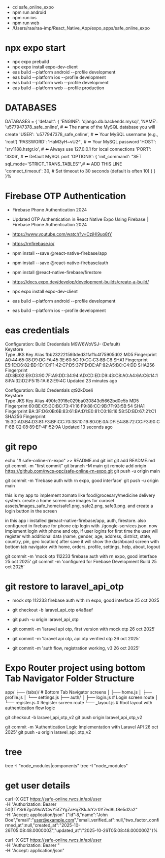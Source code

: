 - cd safe_online_expo
- npm run android
- npm run ios
- npm run web
- /Users/raa/raa-imp/React_Native_App/expo_apps/safe_online_expo
# npx expo start
- npx expo prebuild
- npx expo install expo-dev-client
- eas build --platform android --profile development
- eas build --platform ios --profile development
- eas build --platform web --profile development
- eas build --platform web --profile production

# DATABASES
DATABASES = {
    'default': {
        'ENGINE': 'django.db.backends.mysql',
        'NAME': 'u577947378_safe_online',  # ⬅️ The name of the MySQL database you will create
        'USER': 'u577947378_safe_online',     # ⬅️ Your MySQL username (e.g., 'root')
        'PASSWORD': 'HaM3yH~vU2^', # ⬅️ Your MySQL password
        'HOST': 'srv1188.hstgr.io',           # ⬅️ Always use 127.0.0.1 for local connections
        'PORT': '3306',                # ⬅️ Default MySQL port
        'OPTIONS': {
            'init_command': "SET sql_mode='STRICT_TRANS_TABLES'",# ⬅️ ADD THIS LINE
            'connect_timeout': 30, # Set timeout to 30 seconds (default is often 10)
        }
    }
}%       


# Firebase OTP Authentication
- Firebase Phone Authentication 2024
- Updated OTP Authentication in React Native Expo Using Firebase | Firebase Phone Authentication 2024
- https://www.youtube.com/watch?v=CzjHl9uo8tY
- https://rnfirebase.io/

- npm install --save @react-native-firebase/app
- npm install --save @react-native-firebase/auth
- npm install @react-native-firebase/firestore

- https://docs.expo.dev/develop/development-builds/create-a-build/
- npx expo install expo-dev-client
- eas build --platform android --profile development
- eas build --platform ios --profile development


# eas credentials

Configuration: Build Credentials M9W6WoVSJ- (Default)  
Keystore  
Type                JKS
Key Alias           fbb232221593ded31faf1c4f75905d02
MD5 Fingerprint     A0:44:65:08:D9:DC:FA:45:3E:60:5C:19:CC:C3:8B:C8
SHA1 Fingerprint    E5:1E:D6:82:BD:1D:1C:F1:42:C7:D5:37:FD:DE:AF:82:A5:BC:C4:DD
SHA256 Fingerprint  4D:8B:02:E9:D3:90:7F:A9:DD:34:94:AD:CD:ED:D9:43:C8:A0:A4:6A:C6:14:18:FA:32:D2:F5:15:1A:62:E9:4C
Updated             23 minutes ago

Configuration: Build Credentials qt92kDxeIi  
Keystore  
Type                JKS
Key Alias           490fc3916e029ba030843d5662bd0e5b
MD5 Fingerprint     60:BE:C5:3C:BC:73:41:16:F9:88:CC:9B:7F:93:5B:54
SHA1 Fingerprint    BA:3F:D6:0B:6B:83:61:BA:D1:E0:81:C0:18:16:58:5D:BD:67:21:C1
SHA256 Fingerprint  15:3D:AD:B4:D3:81:F3:BF:CC:70:38:10:19:80:0E:0A:DF:E4:88:72:CC:F3:90:CF:8B:C2:08:89:EF:4F:52:9A
Updated             13 seconds ago

# git repo
echo "# safe-online-rn-expo" >> README.md
git init
git add README.md
git commit -m "first commit"
git branch -M main
git remote add origin https://github.com/rwcs-opc/safe-online-rn-expo.git
git push -u origin main

git commit -m 'firebase auth with rn expo, good interface'
git push -u origin main

this is my app to implement zomato like food/grocesary/medicine delivery system. create a home screen use images for curosel assets/images_safe_home/safe1.png, safe2.png, safe3.png. and create a login button in the screen

in this app i installed @react-native-firebase/app, auth, firestore. also configured in firebase for phone otp login with ./google-services.json. now  implement login with phone and otp, if user logins for first time the user will register with additional data (name, gender, age, address, district, state, country, pin, geo location) after save it will show the dashboard screen with bottom tab navigator with home, orders, profile, settings, help, about, logout


git commit -m 'mock otp 112233 firebase auth with rn expo, good interface 25 oct 2025'
git commit -m 'configured for Firebase Development Build 25 oct 2025'

# git restore to laravel_api_otp 
- mock otp 112233 firebase auth with rn expo, good interface 25 oct 2025
- git checkout -b laravel_api_otp e4a8aef
- git push -u origin laravel_api_otp
- git commit -m 'laravel api otp, first version with mock otp 26 oct 2025'

- git commit -m 'laravel api otp, api otp verified otp 26 oct 2025'
- git commit -m 'auth flow, registration working, v3 26 oct 2025'


# Expo Router project using bottom Tab Navigator Folder Structure
app/
 ├── (tabs)/          # Bottom Tab Navigator screens
 │    ├── home.js
 │    ├── profile.js
 │    └── settings.js
 ├── auth/
 │    ├── login.js     # Login screen route
 │    └── register.js  # Register screen route
 └── _layout.js        # Root layout with authentication flow logic


git checkout -b laravel_api_otp_v2
git push origin laravel_api_otp_v2

git commit -m 'Authentication Logic Implementation with Laravel API 26 oct 2025'
git push -u origin laravel_api_otp_v2

# tree
tree -I "node_modules|components"
tree -I "node_modules"

# get user details
curl -X GET https://safe-online.rwcs.in/api/user \
  -H "Authorization: Bearer 50|fTYSr67gsV9uWCwY5fZYgZaHqZKkJcYzr0Y7ed8Lf8e5d2a2" \
  -H "Accept: application/json"
{"id":8,"name":"John Doe","email":"user@example.com","email_verified_at":null,"two_factor_confirmed_at":null,"created_at":"2025-10-26T05:08:48.000000Z","updated_at":"2025-10-26T05:08:48.000000Z"}%      

curl -X GET https://safe-online.rwcs.in/api/user \
  -H "Authorization: Bearer <authToken>" \
  -H "Accept: application/json"